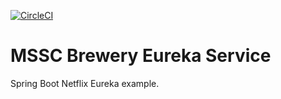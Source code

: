 [![CircleCI](https://dl.circleci.com/status-badge/img/gh/ctavera/mssc-brewery-eureka/tree/master.svg?style=svg)](https://dl.circleci.com/status-badge/redirect/gh/ctavera/mssc-brewery-eureka/tree/master)
# MSSC Brewery Eureka Service

Spring Boot Netflix Eureka example.